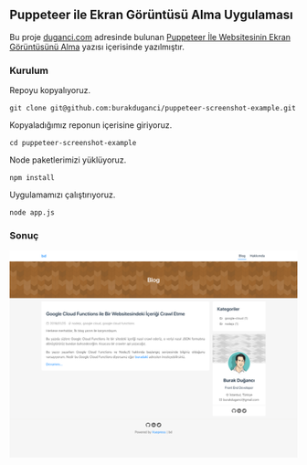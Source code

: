 ## Puppeteer ile Ekran Görüntüsü Alma Uygulaması
Bu proje [duganci.com](https://duganci.com) adresinde bulunan [Puppeteer İle Websitesinin Ekran Görüntüsünü Alma](https://duganci.com/puppeteer-ile-websitesinin-ekran-goruntusunu-alma/) yazısı içerisinde yazılmıştır.

### Kurulum

Repoyu kopyalıyoruz.
```
git clone git@github.com:burakduganci/puppeteer-screenshot-example.git
```

Kopyaladığımız reponun içerisine giriyoruz.
```
cd puppeteer-screenshot-example
```

Node paketlerimizi yüklüyoruz.
```
npm install
```

Uygulamamızı çalıştırıyoruz.
```
node app.js
```

### Sonuç
![Ekran Görüntüsü](./ekran-goruntusu.png)
